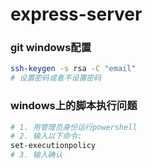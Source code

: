 # express-server

### git windows配置
```sh
ssh-keygen -s rsa -C "email"
# 设置密码或者不设置密码

```

### windows上的脚本执行问题
```sh
# 1. 用管理员身份运行powershell
# 2. 输入以下命令:
set-executionpolicy
# 3. 输入确认
```
